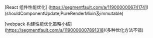 

[React 组件性能优化]
(https://segmentfault.com/a/1190000006741741) (shouldComponentUpdate,PureRenderMixin及immutable)

[webpack 构建性能优化策略小结]
(https://segmentfault.com/a/1190000007891318)(多种优化方法不错)
